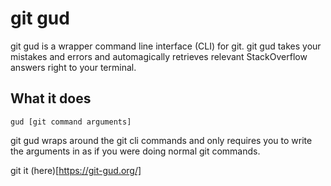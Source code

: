 # git gud

git gud is a wrapper command line interface (CLI) for git. git gud takes your mistakes and errors and automagically retrieves relevant StackOverflow answers right to your terminal.

## What it does
```shell
gud [git command arguments]
```
git gud wraps around the git cli commands and only requires you to write the arguments in as if you were doing normal git commands.

git it (here)[https://git-gud.org/]

